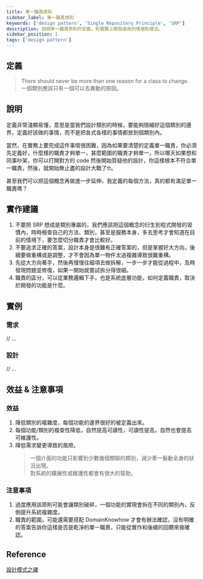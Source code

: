 ```yaml
---
title: 單一職責原則
sidebar_label: 單一職責原則
keywords: ['design pattern', 'Single Repository Principle', 'SRP']
description: 說明單一職責原則的定義，和實務上開發適用的情境和做法。
sidebar_position: 1
tags: ['design pattern']
---
```


## 定義
> There should never be more than one reason for a class to change.   
> 一個類別應該只有一個可以去異動的原因。

## 說明
定義非常淺顯易懂，意思是當我們設計類別的時候，要能夠限縮好這個類別的邊界，定義好該做的事情，而不是把各式各樣的事情都放到個類別內。  

當然，在實務上要完成這件事情很困難，因為如果要清楚的定義單一職責，你必須先定義好，什麼樣的職責才夠單一，甚麼範圍的職責才夠單一，所以哪天如果想和同事吵架，你可以打開對方的 code 然後開始質疑他的設計，你這樣根本不符合單一職責，然後，就開始無止盡的設計大戰了🤓。  

甚至我們可以把這個概念再做進一步延伸，我定義的每個方法，真的都有滿足單一職責嗎？

## 實作建議
1. 不要把 SRP 想成是類別專屬的，我們應該把這個概念的衍生到程式開發的習慣內，時時檢查自己的方法、類別，甚至是服務本身，多去思考才會知道在目前的情境下，要怎麼切分職責才會比較好。
2. 不要追求正確的答案，設計本身是很難有正確答案的，但是掌握好大方向，後續要做重構或是調整，才不會因為單一物件太過複雜導致很難重構。
3. 先從大方向著手，然後再慢慢往細項去做拆解，一步一步才能從過程中，及時發現問題並修復，如果一開始就嘗試拆分得很細。
4. 職責的區分，可以從業務邏輯下手，也是系統底層功能，如何定義職責，取決於開發的功能是什麼。
## 實例

### 需求
// ...

### 設計
// ...

## 效益 & 注意事項

### 效益
1. 降低類別的複雜度，每個功能的邊界很好的被定義出來。
2. 每個功能/類別的複查性降低，自然提高可讀性，可讀性提高，自然也會提高可維護性。
3. 降低需求變更導致的風險。
   > 一個介面的功能只影響到少數幾個關聯的類別，減少牽一髮動全身的狀況出現。  
   > 對系統的擴展性或維護性都會有很大的幫助。

### 注意事項
1. 過度應用該原則可能會讓類別破碎，一個功能的實現會拆在不同的類別內，反倒提升系統複雜度。
2. 職責的範圍，可能還需要搭配 DomainKnowhow 才會有辦法確認，沒有明確的答案告訴你這樣是否是乾淨的單一職責，只能從實作和後續的回饋來做確認。

## Reference
[設計模式之禪](https://www.sanmin.com.tw/product/index/004405914)